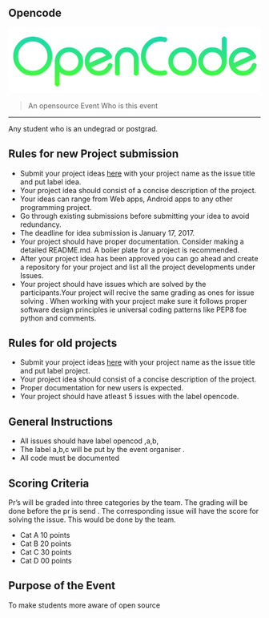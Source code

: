 Opencode
---------
![alt text](Logo.png)
> An opensource Event 
Who is this event 
----
Any student who is an undegrad or postgrad.

Rules for new Project submission
----------------

* Submit your project ideas [here](https://github.com/fossiiita/Projects/issues) with your project name as the issue title and put label idea.
* Your project idea should consist of a concise description of the project.
* Your ideas can range from Web apps, Android apps to any other programming project.
* Go through existing submissions before submitting your idea to avoid redundancy.
* The deadline for idea submission is January 17, 2017.
* Your project should have proper documentation. Consider making a detailed README.md. A bolier plate for a project is recommended.
* After your project idea has been approved you can go ahead and create a repository for your project and list all the project developments under Issues.
* Your project should have issues which are solved by the participants.Your project will recive the same grading as ones for issue solving . When working with your project make sure it follows proper software design principles ie universal coding patterns like PEP8 foe python and comments.


Rules for old projects
--

* Submit your project ideas [here](https://github.com/fossiiita/Projects/issues) with your project name as the issue title and put label project.
* Your project idea should consist of a concise description of the project.
* Proper documentation for new users is expected.
* Your project should have atleast 5 issues with the label opencode.

General Instructions 
--------

* All issues should have label opencod ,a,b,
* The label a,b,c will be put by the event organiser .
* All code must be documented 

Scoring Criteria
----------------------

Pr’s will be graded into three categories by the team. The grading will be done before the pr is send . The corresponding issue will have the score for solving the issue. This would be done by the team.

* Cat A 10 points
* Cat B 20 points
* Cat C 30 points
* Cat D 00 points

Purpose of the Event
---------------------------
To make students more aware of open source

